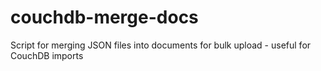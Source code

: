 # couchdb-merge-docs
Script for merging JSON files into documents for bulk upload - useful for CouchDB imports
